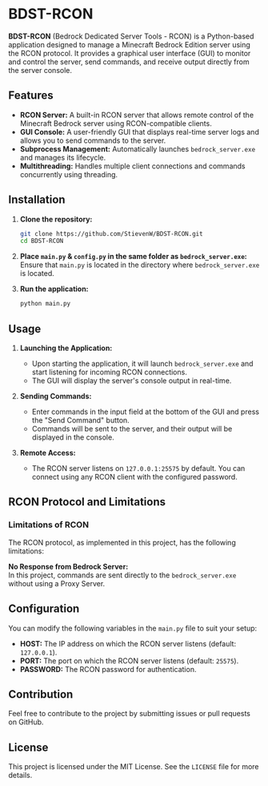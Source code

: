 # BDST-RCON

**BDST-RCON** (Bedrock Dedicated Server Tools - RCON) is a Python-based application designed to manage a Minecraft Bedrock Edition server using the RCON protocol. It provides a graphical user interface (GUI) to monitor and control the server, send commands, and receive output directly from the server console.

## Features

- **RCON Server:** A built-in RCON server that allows remote control of the Minecraft Bedrock server using RCON-compatible clients.
- **GUI Console:** A user-friendly GUI that displays real-time server logs and allows you to send commands to the server.
- **Subprocess Management:** Automatically launches `bedrock_server.exe` and manages its lifecycle.
- **Multithreading:** Handles multiple client connections and commands concurrently using threading.

## Installation

1. **Clone the repository:**
    ```bash
    git clone https://github.com/StievenW/BDST-RCON.git
    cd BDST-RCON
    ```

2. **Place `main.py` & `config.py` in the same folder as `bedrock_server.exe`:**
   Ensure that `main.py` is located in the directory where `bedrock_server.exe` is located.

3. **Run the application:**
    ```bash
    python main.py
    ```

## Usage

1. **Launching the Application:**
   - Upon starting the application, it will launch `bedrock_server.exe` and start listening for incoming RCON connections.
   - The GUI will display the server's console output in real-time.

2. **Sending Commands:**
   - Enter commands in the input field at the bottom of the GUI and press the "Send Command" button.
   - Commands will be sent to the server, and their output will be displayed in the console.

3. **Remote Access:**
   - The RCON server listens on `127.0.0.1:25575` by default. You can connect using any RCON client with the configured password.

## RCON Protocol and Limitations  
### Limitations of RCON  

The RCON protocol, as implemented in this project, has the following limitations:

**No Response from Bedrock Server:**  
In this project, commands are sent directly to the `bedrock_server.exe` without using a Proxy Server.

## Configuration

You can modify the following variables in the `main.py` file to suit your setup:
- **HOST:** The IP address on which the RCON server listens (default: `127.0.0.1`).
- **PORT:** The port on which the RCON server listens (default: `25575`).
- **PASSWORD:** The RCON password for authentication.

## Contribution

Feel free to contribute to the project by submitting issues or pull requests on GitHub.

## License

This project is licensed under the MIT License. See the `LICENSE` file for more details.
